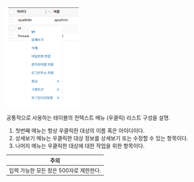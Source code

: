 ![컨텍스트메뉴 작업 기능](image-4.png)  

공통적으로 사용하는 테이블의 컨텍스트 메뉴 (우클릭) 리스트 구성을 설명.  
1. 첫번째 메뉴는 항상 우클릭한 대상의 이름 혹은 아이디이다.
2. 상세보기 메뉴는 우클릭한 대상 정보를 상세보기 또는 수정할 수 있는 항목이다.
3. 나머지 메뉴는 우클릭한 대상에 대한 작업을 위한 항목이다.

| 주의 |
| --- |
| 입력 가능한 모든 창은 500자로 제한한다.|
